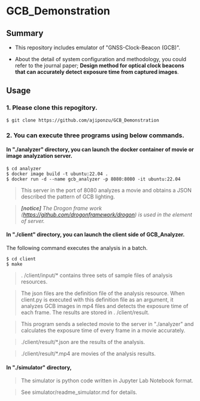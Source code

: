 # GCB_Demonstration

## Summary

- This repository includes emulator of "GNSS-Clock-Beacon (GCB)".

- About the detail of system configuration and methodology, you could refer to the journal paper; **Design method for optical clock beacons that can accurately detect exposure time from captured images**.

## Usage

### 1. Please clone this repogitory.
```
$ git clone https://github.com/ajiponzu/GCB_Demonstration
```

### 2. You can execute three programs using below commands.

#### In "./analyzer" directory, you can launch the docker container of movie or image analyzation server.

```
$ cd analyzer
$ docker image build -t ubuntu:22.04 .
$ docker run -d --name gcb_analyzer -p 8080:8080 -it ubuntu:22.04
```

> This server in the port of 8080 analyzes a movie and obtains a JSON described the pattern of GCB lighting.

> ***[notice]** The Drogon frame work (https://github.com/drogonframework/drogon) is used in the element of server.*

#### In "./client" directory, you can launch the client side of GCB_Analyzer.
The following command executes the analysis in a batch.

```
$ cd client
$ make
```

>. /client/input/* contains three sets of sample files of analysis resources.

>The json files are the definition file of the analysis resource.
When client.py is executed with this definition file as an argument, it analyzes GCB images in mp4 files and detects the exposure time of each frame. The results are stored in . /client/result.

> This program sends a selected movie to the server in "./analyzer" and calculates the exposure time of every frame in a movie accurately.

> ./client/result/*.json are the results of the analysis.

> ./client/result/*.mp4 are movies of the analysis results.

#### In "./simulator" directory,
>The simulator is python code written in Jupyter Lab Notebook format.

>See simulator/readme_simulator.md for details.

